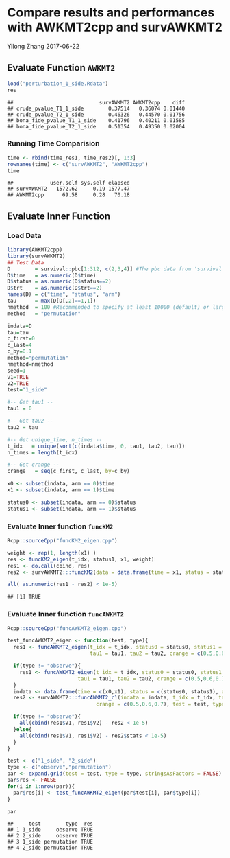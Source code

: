 Compare results and performances with AWKMT2cpp and survAWKMT2
================
Yilong Zhang
2017-06-22

Evaluate Function `AWKMT2`
--------------------------

``` r
load("perturbation_1_side.Rdata")
res
```

    ##                            survAWKMT2 AWKMT2cpp    diff
    ## crude_pvalue_T1_1_side        0.37514   0.36074 0.01440
    ## crude_pvalue_T2_1_side        0.46326   0.44570 0.01756
    ## bona_fide_pvalue_T1_1_side    0.41796   0.40211 0.01585
    ## bona_fide_pvalue_T2_1_side    0.51354   0.49350 0.02004

### Running Time Comparision

``` r
time <- rbind(time_res1, time_res2)[, 1:3]
rownames(time) <- c("survAWKMT2", "AWKMT2cpp")
time
```

    ##            user.self sys.self elapsed
    ## survAWKMT2   1572.62     0.19 1577.47
    ## AWKMT2cpp      69.58     0.28   70.18

Evaluate Inner Function
-----------------------

### Load Data

``` r
library(AWKMT2cpp)
library(survAWKMT2)
## Test Data
D        = survival::pbc[1:312, c(2,3,4)] #The pbc data from 'survival' package
D$time   = as.numeric(D$time)
D$status = as.numeric(D$status==2)
D$trt    = as.numeric(D$trt==2)
names(D) = c("time", "status", "arm")
tau      = max(D[D[,2]==1,1])
nmethod  = 100 #Recommended to specify at least 10000 (default) or larger.
method   = "permutation"

indata=D
tau=tau
c_first=0
c_last=4
c_by=0.1
method="permutation"
nmethod=nmethod
seed=1
v1=TRUE
v2=TRUE
test="1_side"

#-- Get tau1 --
tau1 = 0

#-- Get tau2 --
tau2 = tau

#-- Get unique_time, n_times --
t_idx   = unique(sort(c(indata$time, 0, tau1, tau2, tau)))
n_times = length(t_idx)

#-- Get crange --
crange   = seq(c_first, c_last, by=c_by)

x0 <- subset(indata, arm == 0)$time
x1 <- subset(indata, arm == 1)$time

status0 <- subset(indata, arm == 0)$status
status1 <- subset(indata, arm == 1)$status
```

### Evaluate Inner function `funcKM2`

``` r
Rcpp::sourceCpp("funcKM2_eigen.cpp")

weight <- rep(1, length(x1) )
res <- funcKM2_eigen(t_idx, status1, x1, weight)
res1 <- do.call(cbind, res)
res2 <- survAWKMT2:::funcKM2(data = data.frame(time = x1, status = status1, arm = 1), t_idx, status1, x1, weight = NULL)

all( as.numeric(res1 - res2) < 1e-5)
```

    ## [1] TRUE

### Evaluate Inner function `funcAWKMT2`

``` r
Rcpp::sourceCpp("funcAWKMT2_eigen.cpp")

test_funcAWKMT2_eigen <- function(test, type){
  res1 <- funcAWKMT2_eigen(t_idx = t_idx, status0 = status0, status1 = status1, x0 = x0, x1 = x1,
                           tau1 = tau1, tau2 = tau2, crange = c(0.5,0.6,0.7), test = test, type = "observe", obs_survdiff = x1 )

  if(type != "observe"){
    res1 <- funcAWKMT2_eigen(t_idx = t_idx, status0 = status0, status1 = status1, x0 = x0, x1 = x1,
                       tau1 = tau1, tau2 = tau2, crange = c(0.5,0.6,0.7), test = test, type = type, obs_survdiff = res1$survdiff )
  }
  indata <- data.frame(time = c(x0,x1), status = c(status0, status1), arm = c(rep(0, length(status0)), rep(1, length(status1))) )
  res2 <- survAWKMT2:::funcAWKMT2_c1(indata = indata, t_idx = t_idx, tau1 = tau1, tau2 = tau2,
                             crange = c(0.5,0.6,0.7), test = test, type = type)

  if(type != "observe"){
    all(cbind(res1$V1, res1$V2) - res2 < 1e-5)
  }else{
    all(cbind(res1$V1, res1$V2) - res2$stats < 1e-5)
  }
}

test <- c("1_side", "2_side")
type <- c("observe","permutation")
par <- expand.grid(test = test, type = type, stringsAsFactors = FALSE)
par$res <- FALSE
for(i in 1:nrow(par)){
  par$res[i] <- test_funcAWKMT2_eigen(par$test[i], par$type[i])
}

par
```

    ##     test        type  res
    ## 1 1_side     observe TRUE
    ## 2 2_side     observe TRUE
    ## 3 1_side permutation TRUE
    ## 4 2_side permutation TRUE
